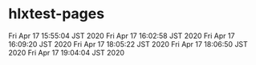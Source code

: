 # hlxtest-pages

Fri Apr 17 15:55:04 JST 2020
Fri Apr 17 16:02:58 JST 2020
Fri Apr 17 16:09:20 JST 2020
Fri Apr 17 18:05:22 JST 2020
Fri Apr 17 18:06:50 JST 2020
Fri Apr 17 19:04:04 JST 2020
